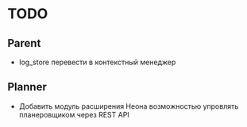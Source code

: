 # TODO  

## Parent
- log_store перевести в контекстный менеджер  

## Planner  
- Добавить модуль расширения Неона возможностью упровлять планеровщиком через REST API  

